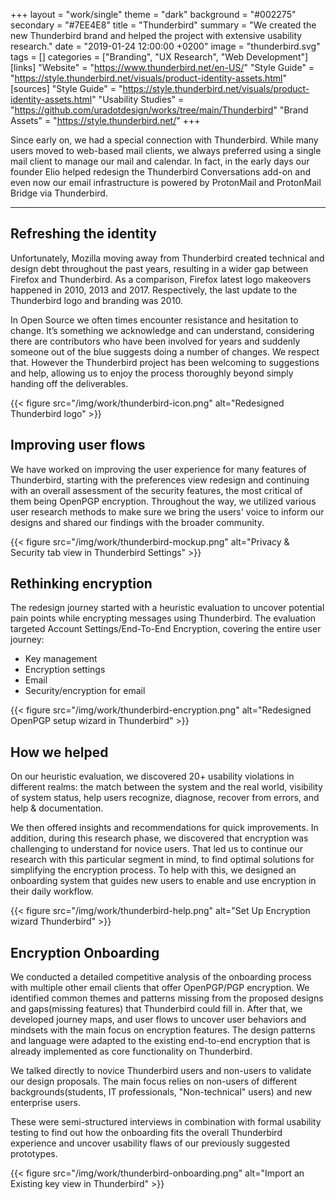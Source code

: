 +++
layout = "work/single"
theme = "dark"
background = "#002275"
secondary = "#7EE4E8"
title = "Thunderbird"
summary = "We created the new Thunderbird brand and helped the project with extensive usability research."
date = "2019-01-24 12:00:00 +0200"
image = "thunderbird.svg"
tags = []
categories = ["Branding", "UX Research", "Web Development"]
[links]
    "Website" = "https://www.thunderbird.net/en-US/"
    "Style Guide" = "https://style.thunderbird.net/visuals/product-identity-assets.html"
[sources]
    "Style Guide" = "https://style.thunderbird.net/visuals/product-identity-assets.html"
    "Usability Studies" = "https://github.com/uradotdesign/works/tree/main/Thunderbird"
    "Brand Assets" = "https://style.thunderbird.net/"
+++

Since early on, we had a special connection with Thunderbird. While many users moved to web-based mail clients, we always preferred using a single mail client to manage our mail and calendar. In fact, in the early days our founder Elio helped redesign the Thunderbird Conversations add-on and even now our email infrastructure is powered by ProtonMail and ProtonMail Bridge via Thunderbird.

---

## Refreshing the identity

Unfortunately, Mozilla moving away from Thunderbird created technical and design debt throughout the past years, resulting in a wider gap between Firefox and Thunderbird. As a comparison, Firefox latest logo makeovers happened in 2010, 2013 and 2017. Respectively, the last update to the Thunderbird logo and branding was 2010.

In Open Source we often times encounter resistance and hesitation to change. It’s something we acknowledge and can understand, considering there are contributors who have been involved for years and suddenly someone out of the blue suggests doing a number of changes. We respect that. However the Thunderbird project has been welcoming to suggestions and help, allowing us to enjoy the process thoroughly beyond simply handing off the deliverables.

{{< figure src="/img/work/thunderbird-icon.png" alt="Redesigned Thunderbird logo" >}}

## Improving user flows

We have worked on improving the user experience for many features of Thunderbird, starting with the preferences view redesign and continuing with an overall assessment of the security features, the most critical of them being OpenPGP encryption. Throughout the way, we utilized various user research methods to make sure we bring the users' voice to inform our designs and shared our findings with the broader community. 

{{< figure src="/img/work/thunderbird-mockup.png" alt="Privacy & Security tab view in Thunderbird Settings" >}}

## Rethinking encryption

The redesign journey started with a heuristic evaluation to uncover potential pain points while encrypting messages using Thunderbird. The evaluation targeted
Account Settings/End-To-End Encryption, covering the entire user journey:

* Key management
* Encryption settings 
* Email
* Security/encryption for email

{{< figure src="/img/work/thunderbird-encryption.png" alt="Redesigned OpenPGP setup wizard in Thunderbird" >}}

## How we helped

On our heuristic evaluation, we discovered 20+ usability violations in different realms: the match between the system and the real world, visibility of system status, help users recognize, diagnose, recover from errors, and help & documentation. 

We then offered insights and recommendations for quick improvements. 
In addition, during this research phase, we discovered that encryption was challenging to understand for novice users. That led us to continue our research with this particular segment in mind, to find optimal solutions for simplifying the encryption process. To help with this, we designed an onboarding system that guides new users to enable and use encryption in their daily workflow.

{{< figure src="/img/work/thunderbird-help.png" alt="Set Up Encryption wizard Thunderbird" >}}

## Encryption Onboarding

We conducted a detailed competitive analysis of the onboarding process with multiple other email clients that offer OpenPGP/PGP encryption.
We identified common themes and patterns missing from the proposed designs and gaps(missing features) that Thunderbird could fill in. After that, we developed journey maps, and user flows to uncover user behaviors and mindsets with the main focus on encryption features. The design patterns and language were adapted to the existing end-to-end encryption that is already implemented as core functionality on Thunderbird.

We talked directly to novice Thunderbird users and non-users to validate our design proposals. The main focus relies on non-users of different backgrounds(students, IT professionals, "Non-technical" users) and new enterprise users.

These were semi-structured interviews in combination with formal usability testing to find out how the onboarding fits the overall Thunderbird experience and uncover usability flaws of our previously suggested prototypes.

{{< figure src="/img/work/thunderbird-onboarding.png" alt="Import an Existing key view in Thunderbird" >}}